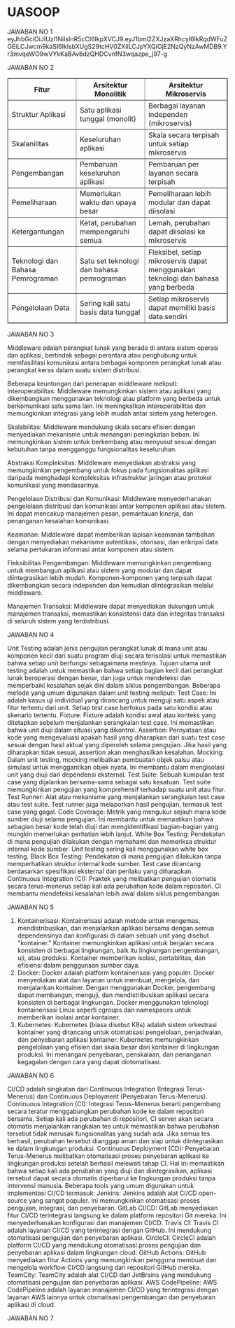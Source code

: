 # UASOOP
JAWABAN NO 1
eyJhbGciOiJIUzI1NiIsInR5cCI6IkpXVCJ9.eyJ1bml2ZXJzaXRhcyI6IkRqdWFuZGEiLCJwcm9kaSI6IklsbXUgS29tcHV0ZXIiLCJpYXQiOjE2NzQyNzAwMDB9.Yr3mvqeWO9wVYkKaBAv6dzQHDCvnfN3wqazpe_j97-g

JAWABAN NO 2

<table border="1">
  <tr>
    <th>Fitur</th>
    <th>Arsitektur Monolitik</th>
    <th>Arsitektur Mikroservis</th>
  </tr>
  <tr>
    <td>Struktur Aplikasi</td>
    <td>Satu aplikasi tunggal (monolit)</td>
    <td>Berbagai layanan independen (mikroservis)</td>
  </tr>
  <tr>
    <td>Skalanilitas</td>
    <td>Keseluruhan aplikasi</td>
    <td>Skala secara terpisah untuk setiap mikroservis</td>
  </tr>
  <tr>
    <td>Pengembangan</td>
    <td>Pembaruan keseluruhan aplikasi</td>
    <td>Pembaruan per layanan secara terpisah</td>
  </tr>
  <tr>
    <td>Pemeliharaan</td>
    <td>Memerlukan waktu dan upaya besar</td>
    <td>Pemeliharaan lebih modular dan dapat diisolasi</td>
  </tr>
  <tr>
    <td>Ketergantungan</td>
    <td>Ketat, perubahan mempengaruhi semua</td>
    <td>Lemah, perubahan dapat diisolasi ke mikroservis</td>
  </tr>
  <tr>
    <td>Teknologi dan Bahasa Pemrograman</td>
    <td>Satu set teknologi dan bahasa pemrograman</td>
    <td>Fleksibel, setiap mikroservis dapat menggunakan teknologi dan bahasa yang berbeda</td>
  </tr>
  <tr>
    <td>Pengelolaan Data</td>
    <td>Sering kali satu basis data tunggal</td>
    <td>Setiap mikroservis dapat memiliki basis data sendiri</td>
  </tr>
</table>






JAWABAN NO 3

Middleware adalah perangkat lunak yang berada di antara sistem operasi dan aplikasi, bertindak sebagai perantara atau penghubung untuk memfasilitasi komunikasi antara berbagai komponen perangkat lunak atau perangkat keras dalam suatu sistem distribusi.

Beberapa keuntungan dari penerapan middleware meliputi:
Interoperabilitas: Middleware memungkinkan sistem atau aplikasi yang dikembangkan menggunakan teknologi atau platform yang berbeda untuk berkomunikasi satu sama lain. Ini meningkatkan interoperabilitas dan memungkinkan integrasi yang lebih mudah antar sistem yang heterogen.

Skalabilitas: Middleware mendukung skala secara efisien dengan menyediakan mekanisme untuk menangani peningkatan beban. Ini memungkinkan sistem untuk berkembang atau menyusut sesuai dengan kebutuhan tanpa mengganggu fungsionalitas keseluruhan.

Abstraksi Kompleksitas: Middleware menyediakan abstraksi yang memungkinkan pengembang untuk fokus pada fungsionalitas aplikasi daripada menghadapi kompleksitas infrastruktur jaringan atau protokol komunikasi yang mendasarinya.

Pengelolaan Distribusi dan Komunikasi: Middleware menyederhanakan pengelolaan distribusi dan komunikasi antar komponen aplikasi atau sistem. Ini dapat mencakup manajemen pesan, pemantauan kinerja, dan penanganan kesalahan komunikasi.

Keamanan: Middleware dapat memberikan lapisan keamanan tambahan dengan menyediakan mekanisme autentikasi, otorisasi, dan enkripsi data selama pertukaran informasi antar komponen atau sistem.

Fleksibilitas Pengembangan: Middleware memungkinkan pengembang untuk membangun aplikasi atau sistem yang modular dan dapat diintegrasikan lebih mudah. Komponen-komponen yang terpisah dapat dikembangkan secara independen dan kemudian diintegrasikan melalui middleware.

Manajemen Transaksi: Middleware dapat menyediakan dukungan untuk manajemen transaksi, memastikan konsistensi data dan integritas transaksi di seluruh sistem yang terdistribusi.

JAWABAN NO 4

Unit Testing adalah jenis pengujian perangkat lunak di mana unit atau komponen kecil dari suatu program diuji secara terisolasi untuk memastikan bahwa setiap unit berfungsi sebagaimana mestinya. Tujuan utama unit testing adalah untuk memastikan bahwa setiap bagian kecil dari perangkat lunak beroperasi dengan benar, dan juga untuk mendeteksi dan memperbaiki kesalahan sejak dini dalam siklus pengembangan.
Beberapa metode yang umum digunakan dalam unit testing meliputi:
Test Case: Ini adalah kasus uji individual yang dirancang untuk menguji satu aspek atau fitur tertentu dari unit. Setiap test case berfokus pada satu kondisi atau skenario tertentu.
Fixture: Fixture adalah kondisi awal atau konteks yang ditetapkan sebelum menjalankan serangkaian test case. Ini memastikan bahwa unit diuji dalam situasi yang dikontrol.
Assertion: Pernyataan atau kode yang mengevaluasi apakah hasil yang diharapkan dari suatu test case sesuai dengan hasil aktual yang diperoleh selama pengujian. Jika hasil yang diharapkan tidak sesuai, assertion akan menghasilkan kesalahan.
Mocking: Dalam unit testing, mocking melibatkan pembuatan objek palsu atau simulasi untuk menggantikan objek nyata. Ini membantu dalam mengisolasi unit yang diuji dari dependensi eksternal.
Test Suite: Sebuah kumpulan test case yang dijalankan bersama-sama sebagai satu kesatuan. Test suite memungkinkan pengujian yang komprehensif terhadap suatu unit atau fitur.
Test Runner: Alat atau mekanisme yang menjalankan serangkaian test case atau test suite. Test runner juga melaporkan hasil pengujian, termasuk test case yang gagal.
Code Coverage: Metrik yang mengukur sejauh mana kode sumber diuji selama pengujian. Ini membantu untuk memastikan bahwa sebagian besar kode telah diuji dan mengidentifikasi bagian-bagian yang mungkin memerlukan perhatian lebih lanjut.
White Box Testing: Pendekatan di mana pengujian dilakukan dengan memahami dan memeriksa struktur internal kode sumber. Unit testing sering kali menggunakan white box testing.
Black Box Testing: Pendekatan di mana pengujian dilakukan tanpa memperhatikan struktur internal kode sumber. Test case dirancang berdasarkan spesifikasi eksternal dan perilaku yang diharapkan.
Continuous Integration (CI): Praktek yang melibatkan pengujian otomatis secara terus-menerus setiap kali ada perubahan kode dalam repositori. CI membantu mendeteksi kesalahan lebih awal dalam siklus pengembangan.

JAWABAN NO 5

1. Kontainerisasi:
Kontainerisasi adalah metode untuk mengemas, mendistribusikan, dan menjalankan aplikasi bersama dengan semua dependensinya dan konfigurasi di dalam sebuah unit yang disebut "kontainer." Kontainer memungkinkan aplikasi untuk berjalan secara konsisten di berbagai lingkungan, baik itu lingkungan pengembangan, uji, atau produksi. Kontainer memberikan isolasi, portabilitas, dan efisiensi dalam penggunaan sumber daya.
2. Docker:
Docker adalah platform kontainerisasi yang populer. Docker menyediakan alat dan layanan untuk membuat, mengelola, dan menjalankan kontainer. Dengan menggunakan Docker, pengembang dapat membangun, menguji, dan mendistribusikan aplikasi secara konsisten di berbagai lingkungan. Docker menggunakan teknologi kontainerisasi Linux seperti cgroups dan namespaces untuk memberikan isolasi antar kontainer.
3. Kubernetes:
Kubernetes (biasa disebut K8s) adalah sistem orkestrasi kontainer yang dirancang untuk otomatisasi pengelolaan, penjadwalan, dan penyebaran aplikasi kontainer. Kubernetes memungkinkan pengelolaan yang efisien dan skala besar dari kontainer di lingkungan produksi. Ini menangani penyebaran, penskalaan, dan penanganan kegagalan dengan cara yang dapat diotomatisasi.

JAWABAN NO 6

CI/CD adalah singkatan dari Continuous Integration (Integrasi Terus-Menerus) dan Continuous Deployment (Penyebaran Terus-Menerus).
Continuous Integration (CI):
Integrasi Terus-Menerus berarti pengembang secara teratur menggabungkan perubahan kode ke dalam repositori bersama.
Setiap kali ada perubahan di repositori, CI server akan secara otomatis menjalankan rangkaian tes untuk memastikan bahwa perubahan tersebut tidak merusak fungsionalitas yang sudah ada.
Jika semua tes berhasil, perubahan tersebut dianggap aman dan siap untuk diintegrasikan ke dalam lingkungan produksi.
Continuous Deployment (CD):
Penyebaran Terus-Menerus melibatkan otomatisasi proses penyebaran aplikasi ke lingkungan produksi setelah berhasil melewati tahap CI.
Hal ini memastikan bahwa setiap kali ada perubahan yang diuji dan diintegrasikan, aplikasi tersebut dapat secara otomatis diperbarui ke lingkungan produksi tanpa intervensi manusia.
Beberapa tools yang umum digunakan untuk implementasi CI/CD termasuk:
Jenkins: Jenkins adalah alat CI/CD open-source yang sangat populer. Ini memungkinkan otomatisasi proses pengujian, integrasi, dan penyebaran.
GitLab CI/CD: GitLab menyediakan fitur CI/CD terintegrasi langsung ke dalam platform repositori Git mereka. Ini menyederhanakan konfigurasi dan manajemen CI/CD.
Travis CI: Travis CI adalah layanan CI/CD yang terintegrasi dengan GitHub. Ini mendukung otomatisasi pengujian dan penyebaran aplikasi.
CircleCI: CircleCI adalah platform CI/CD yang mendukung otomatisasi proses pengujian dan penyebaran aplikasi dalam lingkungan cloud.
GitHub Actions: GitHub menyediakan fitur Actions yang memungkinkan pengguna membuat dan mengelola workflow CI/CD langsung dari repositori GitHub mereka.
TeamCity: TeamCity adalah alat CI/CD dari JetBrains yang mendukung otomatisasi pengujian dan penyebaran aplikasi.
AWS CodePipeline: AWS CodePipeline adalah layanan manajemen CI/CD yang terintegrasi dengan layanan AWS lainnya untuk otomatisasi pengembangan dan penyebaran aplikasi di cloud.


JAWABAN NO 7
